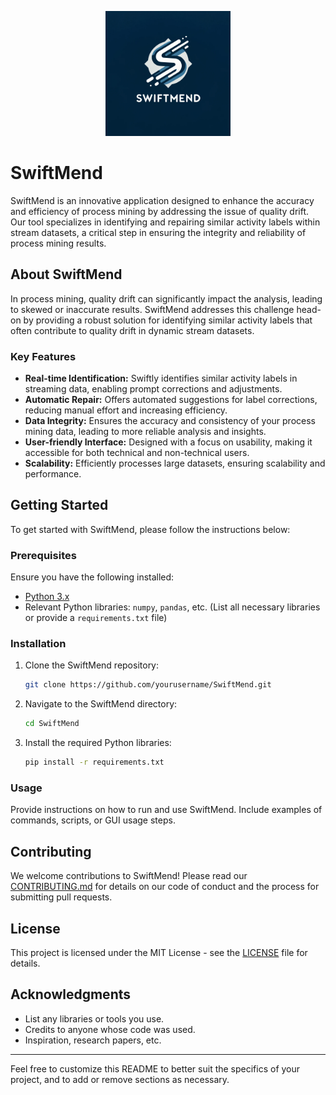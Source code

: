 <p align="center">
  <img src="logo.png" alt="SwiftMend Logo" width="200"/>
</p>

# SwiftMend

SwiftMend is an innovative application designed to enhance the accuracy and efficiency of process mining by addressing the issue of quality drift. Our tool specializes in identifying and repairing similar activity labels within stream datasets, a critical step in ensuring the integrity and reliability of process mining results.

## About SwiftMend

In process mining, quality drift can significantly impact the analysis, leading to skewed or inaccurate results. SwiftMend addresses this challenge head-on by providing a robust solution for identifying similar activity labels that often contribute to quality drift in dynamic stream datasets.

### Key Features

- **Real-time Identification:** Swiftly identifies similar activity labels in streaming data, enabling prompt corrections and adjustments.
- **Automatic Repair:** Offers automated suggestions for label corrections, reducing manual effort and increasing efficiency.
- **Data Integrity:** Ensures the accuracy and consistency of your process mining data, leading to more reliable analysis and insights.
- **User-friendly Interface:** Designed with a focus on usability, making it accessible for both technical and non-technical users.
- **Scalability:** Efficiently processes large datasets, ensuring scalability and performance.

## Getting Started

To get started with SwiftMend, please follow the instructions below:

### Prerequisites

Ensure you have the following installed:
- [Python 3.x](https://www.python.org/downloads/)
- Relevant Python libraries: `numpy`, `pandas`, etc. (List all necessary libraries or provide a `requirements.txt` file)

### Installation

1. Clone the SwiftMend repository:
   ```bash
   git clone https://github.com/yourusername/SwiftMend.git
   ```
2. Navigate to the SwiftMend directory:
   ```bash
   cd SwiftMend
   ```
3. Install the required Python libraries:
   ```bash
   pip install -r requirements.txt
   ```

### Usage

Provide instructions on how to run and use SwiftMend. Include examples of commands, scripts, or GUI usage steps.

## Contributing

We welcome contributions to SwiftMend! Please read our [CONTRIBUTING.md](CONTRIBUTING.md) for details on our code of conduct and the process for submitting pull requests.

## License

This project is licensed under the MIT License - see the [LICENSE](LICENSE) file for details.

## Acknowledgments

- List any libraries or tools you use.
- Credits to anyone whose code was used.
- Inspiration, research papers, etc.

---

Feel free to customize this README to better suit the specifics of your project, and to add or remove sections as necessary.